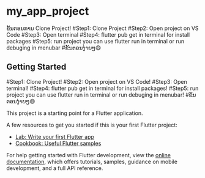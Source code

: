 # my_app_project

ຂັ້ນຕອນການ Clone Project!
#Step1: Clone Project 
#Step2: Open project on VS Code
#Step3: Open terminal
#Step4: flutter pub get  in terminal for install packages
#Step5: run project you can use flutter run in terminal or run debuging in menubar 
#ຂັ້ນຕອນງ່າຍໆ😄

## Getting Started

#Step1: Clone Project!
#Step2: Open project on VS Code!
#Step3: Open terminal!
#Step4: flutter pub get  in terminal for install packages!
#Step5: run project you can use flutter run in terminal or run debuging in menubar! 
#ຂັ້ນຕອນງ່າຍໆ😄


This project is a starting point for a Flutter application.

A few resources to get you started if this is your first Flutter project:

- [Lab: Write your first Flutter app](https://docs.flutter.dev/get-started/codelab)
- [Cookbook: Useful Flutter samples](https://docs.flutter.dev/cookbook)

For help getting started with Flutter development, view the
[online documentation](https://docs.flutter.dev/), which offers tutorials,
samples, guidance on mobile development, and a full API reference.
